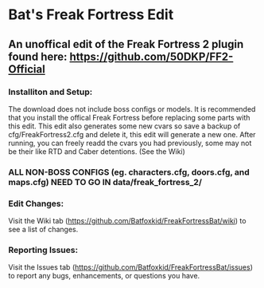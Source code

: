 # Bat's Freak Fortress Edit
## An unoffical edit of the Freak Fortress 2 plugin found here: https://github.com/50DKP/FF2-Official


### Installiton and Setup:
The download does not include boss configs or models. It is recommended that you install the offical Freak Fortress before replacing
some parts with this edit. This edit also generates some new cvars so save a backup of cfg/FreakFortress2.cfg and delete it, this
edit will generate a new one. After running, you can freely readd the cvars you had previously, some may not be their like RTD
and Caber detentions. (See the Wiki)
### ALL NON-BOSS CONFIGS (eg. characters.cfg, doors.cfg, and maps.cfg) NEED TO GO IN data/freak_fortress_2/

### Edit Changes:
Visit the Wiki tab (https://github.com/Batfoxkid/FreakFortressBat/wiki) to see a list of changes.

### Reporting Issues:
Visit the Issues tab (https://github.com/Batfoxkid/FreakFortressBat/issues) to report any bugs, enhancements, or questions you have.
